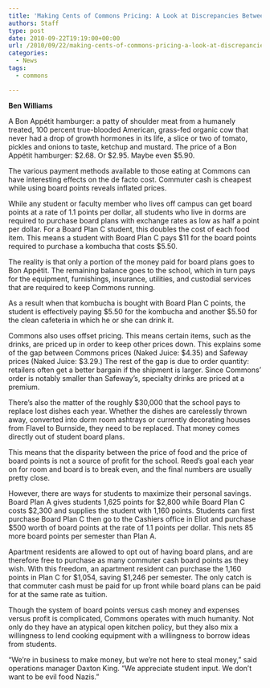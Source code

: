 ```yaml
---
title: 'Making Cents of Commons Pricing: A Look at Discrepancies Between Board Points and Commuter Cash'
authors: Staff
type: post
date: 2010-09-22T19:19:00+00:00
url: /2010/09/22/making-cents-of-commons-pricing-a-look-at-discrepancies-between-board-points-and-commuter-cash/
categories:
  - News
tags:
  - commons

---
```

**Ben Williams**

A Bon Appétit hamburger: a patty of shoulder meat from a humanely treated, 100 percent true-blooded American, grass-fed organic cow that never had a drop of growth hormones in its life, a slice or two of tomato, pickles and onions to taste, ketchup and mustard. The price of a Bon Appétit hamburger: $2.68. Or $2.95. Maybe even $5.90.

The various payment methods available to those eating at Commons can have interesting effects on the de facto cost. Commuter cash is cheapest while using board points reveals inflated prices.
  
While any student or faculty member who lives off campus can get board points at a rate of 1.1 points per dollar, all students who live in dorms are required to purchase board plans with exchange rates as low as half a point per dollar. For a Board Plan C student, this doubles the cost of each food item. This means a student with Board Plan C pays $11 for the board points required to purchase a kombucha that costs $5.50.

The reality is that only a portion of the money paid for board plans goes to Bon Appétit. The remaining balance goes to the school, which in turn pays for the equipment, furnishings, insurance, utilities, and custodial services that are required to keep Commons running.
  
As a result when that kombucha is bought with Board Plan C points, the student is effectively paying $5.50 for the kombucha and another $5.50 for the clean cafeteria in which he or she can drink it.

Commons also uses offset pricing. This means certain items, such as the drinks, are priced up in order to keep other prices down. This explains some of the gap between Commons prices (Naked Juice: $4.35) and Safeway prices (Naked Juice: $3.29.) The rest of the gap is due to order quantity: retailers often get a better bargain if the shipment is larger. Since Commons’ order is notably smaller than Safeway’s, specialty drinks are priced at a premium.

There’s also the matter of the roughly $30,000 that the school pays to replace lost dishes each year. Whether the dishes are carelessly thrown away, converted into dorm room ashtrays or currently decorating houses from Flavel to Burnside, they need to be replaced. That money comes directly out of student board plans.

This means that the disparity between the price of food and the price of board points is not a source of profit for the school. Reed’s goal each year on for room and board is to break even, and the final numbers are usually pretty close.

However, there are ways for students to maximize their personal savings. Board Plan A gives students 1,625 points for $2,800 while Board Plan C costs $2,300 and supplies the student with 1,160 points. Students can first purchase Board Plan C then go to the Cashiers office in Eliot and purchase $500 worth of board points at the rate of 1.1 points per dollar. This nets 85 more board points per semester than Plan A.

Apartment residents are allowed to opt out of having board plans, and are therefore free to purchase as many commuter cash board points as they wish. With this freedom, an apartment resident can purchase the 1,160 points in Plan C for $1,054, saving $1,246 per semester. The only catch is that commuter cash must be paid for up front while board plans can be paid for at the same rate as tuition.

Though the system of board points versus cash money and expenses versus profit is complicated, Commons operates with much humanity. Not only do they have an atypical open kitchen policy, but they also mix a willingness to lend cooking equipment with a willingness to borrow ideas from students.

“We’re in business to make money, but we’re not here to steal money,” said operations manager Daxton King. “We appreciate student input. We don’t want to be evil food Nazis.”